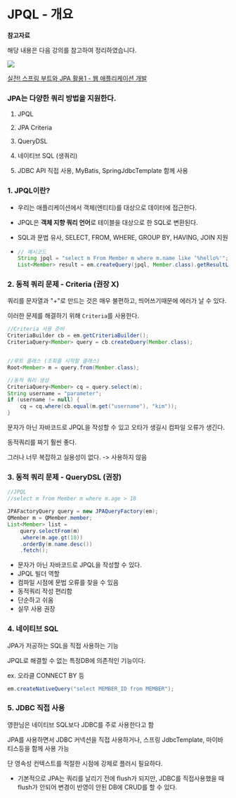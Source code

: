 # JPQL - 개요

**참고자료**

해당 내용은 다음 강의를 참고하여 정리하였습니다. 

![](https://cdn.inflearn.com/public/courses/324119/course_cover/07c45106-3cfa-4dd6-93ed-a6449591831c/%E1%84%80%E1%85%B3%E1%84%85%E1%85%AE%E1%86%B8%205%20%E1%84%87%E1%85%A9%E1%86%A8%E1%84%89%E1%85%A1%204.png)

[실전! 스프링 부트와 JPA 활용1 - 웹 애플리케이션 개발](https://www.inflearn.com/course/%EC%8A%A4%ED%94%84%EB%A7%81%EB%B6%80%ED%8A%B8-JPA-%ED%99%9C%EC%9A%A9-1/dashboard)



### JPA는 다양한 쿼리 방법을 지원한다.

1. JPQL 

2. JPA Criteria

3. QueryDSL 

4. 네이티브 SQL (생쿼리)
5. JDBC API 직접 사용, MyBatis, SpringJdbcTemplate 함께 사용



### 1. JPQL이란?

- 우리는 애플리케이션에서 객체(엔티티)를 대상으로 데이터에 접근한다.

- JPQL은 **객체 지향 쿼리 언어**로 테이블을 대상으로 한 SQL로 변환된다. 

- SQL과 문법 유사, SELECT, FROM, WHERE, GROUP BY, HAVING, JOIN 지원

- ```java
  // 예시코드
  String jpql = "select m From Member m where m.name like ‘%hello%'";
  List<Member> result = em.createQuery(jpql, Member.class).getResultList();
  ```





### 2. 동적 쿼리 문제 - Criteria (권장 X)

쿼리를 문자열과 "+"로 만드는 것은 매우 불편하고, 띄어쓰기때문에 에러가 날 수 있다.

이러한 문제를 해결하기 위해 `Criteria`를 사용한다.

```java
//Criteria 사용 준비
CriteriaBuilder cb = em.getCriteriaBuilder();
CriteriaQuery<Member> query = cb.createQuery(Member.class);


//루트 클래스 (조회를 시작할 클래스)
Root<Member> m = query.from(Member.class);

//동적 쿼리 생성
CriteriaQuery<Member> cq = query.select(m);
String username = "parameter";
if (username != null) {
    cq = cq.where(cb.equal(m.get("username"), "kim"));
}

```

문자가 아닌 자바코드로 JPQL을 작성할 수 있고 오타가 생길시 컴파일 오류가 생긴다. 

동적쿼리를 짜기 훨씬 좋다.

그러나 너무 복잡하고 실용성이 없다. -> 사용하지 않음



### 3. 동적 쿼리 문제 - QueryDSL (권장)

```java
//JPQL
//select m from Member m where m.age > 18

JPAFactoryQuery query = new JPAQueryFactory(em);
QMember m = QMember.member;
List<Member> list = 
    query.selectFrom(m)
    .where(m.age.gt(18))
    .orderBy(m.name.desc())
    .fetch();
```

- 문자가 아닌 자바코드로 JPQL을 작성할 수 있다.
- JPQL 빌더 역할
- 컴파일 시점에 문법 오류를 찾을 수 있음
- 동적쿼리 작성 편리함
- 단순하고 쉬움
- 실무 사용 권장



### 4. 네이티브 SQL

JPA가 저공하는 SQL을 직접 사용하는 기능

JPQL로 해결할 수 없는 특정DB에 의존적인 기능이다.

ex. 오라클 CONNECT BY 등

```java
em.createNativeQuery("select MEMBER_ID from MEMBER");
```





### 5. JDBC 직접 사용

영한님은 네이티브 SQL보다 JDBC를 주로 사용한다고 함

JPA를 사용하면서 JDBC 커넥션을 직접 사용하거나, 스프링 JdbcTemplate, 마이바티스등을 함께 사용 가능

단 영속성 컨텍스트를 적절한 시점에 강제로 플러시 필요하다.

- 기본적으로 JPA는 쿼리를 날리기 전에 flush가 되지만, JDBC를 직접사용했을 때 flush가 안되어 변경이 반영이 안된 DB에 CRUD를 할 수 있다.





